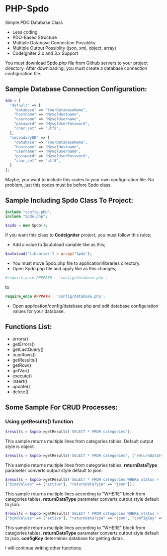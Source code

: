 # PHP-Spdo
Simple PDO Database Class

 - Less coding
 - PDO-Based Structure
 - Multiple Database Connection Possiblity
 - Multiple Output Possiblity (json, xml, object, array)
 - CodeIgniter 2.x and 3.x Support
 
You must download Spdo.php file from Github servers to your project directory. After downloading, you must create a database connection configuration file. 

## Sample Database Connection Configuration:

```php
$db = [
  "default" => [
    "database" => "YourDatabaseName",
    "hostname" => "MysqlHostname",
    "username" => "MysqlUsername",
    "password" => "MysqlUserPassword",
    "char_set" => "utf8",
  ],
  "secondaryDB" => [
    "database" => "YourDatabaseName",
    "hostname" => "MysqlHostname",
    "username" => "MysqlUsername",
    "password" => "MysqlUserPassword",
    "char_set" => "utf8",
  ]
];
```
Maybe, you want to include this codes to your own configuration file. No problem, just this codes must be before Spdo class. 

## Sample Including Spdo Class To Project:

```php
include "config.php";
include "Spdo.php";

$spdo = new Spdo();
```

If you want this class to **CodeIgniter** project, you must follow this rules;

 - Add a value to $autoload variable like as this;

```php
$autoload['libraries'] = array('Spdo');
```

 - You must move Spdo.php file to application/libraries directory.
 - Open Spdo.php file and apply like as this changes;
 
```php 
#require_once APPPATH . 'config/database.php'; 
```
to
```php
require_once APPPATH . 'config/database.php'; 
```

 - Open application/config/database.php and edit database configuration values for your database.
 
## Functions List:
 
 - errors()
 - getErrors()
 - getLastQuery()
 - numRows()
 - getResults()
 - getRow()
 - getVar()
 - execute()
 - insert()
 - update()
 - delete()
 
## Some Sample For CRUD Processes:

### Using getResults() function

```php
$results = $spdo->getResults('SELECT * FROM categories');
```
This sample returns multiple lines from categories tables. Default output style is object.
```php
$results = $spdo->getResults('SELECT * FROM categories', ["returnDataType" => "json"]);
```
This sample returns multiple lines from categories tables. **returnDataType** parameter converts output style default to json.
```php
$results = $spdo->getResults('SELECT * FROM categories WHERE status > ?', 
["bindValues" => ["active"], "returnDataType" => "json"]);
```
This sample returns multiple lines according to "WHERE" block from categories tables. **returnDataType** parameter converts output style default to json.
```php
$results = $spdo->getResults('SELECT * FROM categories WHERE status > ?', 
["bindValues" => ["active"], "returnDataType" => "json", "configKey" => "secondaryDB"]);
```
This sample returns multiple lines according to "WHERE" block from categories tables. **returnDataType** parameter converts output style default to json. **configKey** determines database for getting datas.

I will continue writing other functions.
